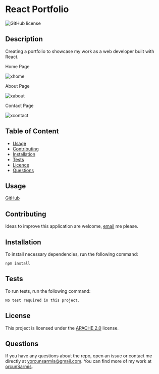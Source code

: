   # **React Portfolio**

  ![GitHub license](https://img.shields.io/badge/license-APACHE2.0-blue.svg)
  
  ## Description 
  
  Creating a portfolio to showcase my work as a web developer built with React.
  
  Home Page
  
  ![xhome](https://user-images.githubusercontent.com/79064464/182646055-0fca7aa5-7ff2-416e-9e19-dcb344b304dd.png)
  
  About Page
  
  ![xabout](https://user-images.githubusercontent.com/79064464/182646156-c68935db-eaae-45ea-ba5d-c42c4e972dc8.png)
  
  Contact Page
  
  ![xcontact](https://user-images.githubusercontent.com/79064464/182646296-a1432508-807e-4ccf-ba01-f2dd2e21e4c7.png)

  ## Table of Content

  * [Usage](#usage)
  * [Contributing](#contributing)
  * [Installation](#installation)
  * [Tests](#tests)
  * [Licence](#license)
  * [Questions](#questions)

  ## Usage

  [GitHub](https://github.com/orcunSarmis/React-Portfolio)

  ## Contributing

  Ideas to improve this application are welcome, [email](yorcunsarmis@gmail.com) me please.

  ## Installation

  To install necessary dependencies, run the following command:
  ```
  npm install
  ```
  ## Tests

  To run tests, run the following command:
  ```
  No test required in this project.
  ```
  ## License

   This project is licensed under the [APACHE 2.0](https://www.apache.org/licenses/LICENSE-2.0) license. 

  ## Questions

  If you have any questions about the repo, open an issue or contact me directly at yorcunsarmis@gmail.com. You can find more of my work at [orcunSarmis](https://github.com/orcunSarmis/).
